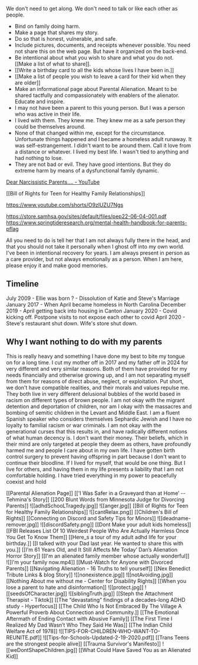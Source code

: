 We don't need to get along. We don't need to talk or like each other as people. 

+ Bind on family doing harm.
+ Make a page that shares my story.
+ Do so that is honest, vulnerable, and safe.
+ Include pictures, documents, and receipts whenever possible. You need not share this on the web page. But have it organized on the back-end.
+ Be intentional about what you wish to share and what you do not. [[Make a list of what to share]].
+ [[Write a birthday card to all the kids whose lives I have been in.]]
+ [[Make a list of people you wish to leave a card for their kid when they are older]]
+ Make an informational page about Parental Alienation. Meant to be shared tactfully and compassionately with enablers of the alienator. Educate and inspire. 
+ I may not have been a parent to this young person. But I was a person who was active in their life. 
+ I lived with them. They knew me. They knew me as a safe person they could be themselves around. 
+ None of that changed within me, except for the circumstance. Unfortunate things happened and I became a homeless adult runaway. It was self-estrangement. I didn't want to be around them. Call it love from a distance or whatever. I lived my best life. I wasn't tied to anything and had nothing to lose. 
+ They are not bad or evil. They have good intentions. But they do extreme harm by means of a dysfunctional family dynamic. 


[Dear Narcissistic Parents…. - YouTube](https://www.youtube.com/shorts/_SCUeBZ4q6Y)

[[Bill of Rights for Teen for Healthy Family Relationships]]

https://www.youtube.com/shorts/O9zlUZU7Ngs

https://store.samhsa.gov/sites/default/files/pep22-06-04-001.pdf
https://www.springtideresearch.org/mental-health-handbook-for-parents-pflag

All you need to do is tell her that I am not always fully there in the head, and that you should not take it personally when I ghost off into my own world. I've been in intentional recovery for years. I am always present in person as a care provider, but not always emotionally as a person. When I am here, please enjoy it and make good memories. 

## Timeline
July 2009 - Ellie was born
? - Dissolution of Katie and Steve's Marriage
January 2017 - When April became homeless in North Carolina
December 2019 - April getting back into housing in Canton
January 2020 - Covid kicking off. Postpone visits to not expose each other to covid
April 2020 - Steve's restaurant shut down. Wife's store shut down. 


## Why I want nothing to do with my parents
This is really heavy and something I have done my best to bite my tongue on for a long time. I cut my mother off in 2017 and my father off in 2024 for very different and very similar reasons. Both of them have provided for my needs financially and otherwise growing up, and I am not separating myself from them for reasons of direct abuse, neglect, or exploitation. Put short, we don't have compatible realities, and their morals and values repulse me. They both live in very different delusional bubbles of the world based in racism on different types of brown people. I am not okay with the migrant detention and deportation of children, nor am I okay with the massacres and bombing of semitic children in the Levant and Middle East. I am a fluent Spanish speaker who considers themselves Sephardic Jewish and I have no loyalty to familial racism or war criminals. I am not okay with the generational curses that this results in, and have radically different notions of what human decency is. I don't want their money. Their beliefs, which in their mind are only targeted at people they deem as others, have profoundly harmed me and people I care about in my own life. I have gotten birth control surgery to prevent having offspring in part because I don't want to continue their bloodline. If I lived for myself, that would be one thing. But I live for others, and having them in my life presents a liability that I am not comfortable holding. I have tried everything in my power to peacefully coexist and hold

[[Parental Alienation Page]]
[['I Was Safer in a Graveyard than at Home’ -- Tehmina's Story]]
[[200 Blunt Words from Minnesota Judge for Divorcing Parents]]
![[adhdSchooLTragedy.jpg]]
![[anger.jpg]]
[[Bill of Rights for Teen for Healthy Family Relationships]]
![[cantRelax.png]]
[[Children's Bill of Rights]]
[[Connecting on Discord and Safety Tips for Minors]]
![[deadname-remover.jpg]]
![[discordSafety.png]]
[[Dont Make your adult kids homeless]]
[[FBI Releases List Of 10 Weirdest People Who Are Actually Harmless Once You Get To Know Them]]
[[Here_s a tour of my adult adhd life for your birthday.]]
[[I talked with your Dad last year. He wanted to share this with you.]]
[[I'm 61 Years Old, and It Still Affects Me Today’  Dan’s Alienation Horror Story]]
[[I'm an alienated family member whose actually wonderful]]
![[I'm your family now.mp4]]
[[Must-Watch for Anyone with Divorced Parents]]
[[Navigating Alienation - 16 Truths to tell yourself]]
[[Nex Benedict Tribute Links & blog Story]]
![[nonexistence.jpg]]
![[notAvoiding.jpg]]
[[Nothing About me without me - Center for Disability Rights]]
[[When you lose a parent to hate and disinformation]]
![[protect.jpg]]
![[seedsOfCharacter.jpg]]
![[siblingTruth.jpg]]
[[Steph the Attachment Therapist - Tiktok]]
[[The “devastating” findings of a decades-long ADHD study - Hyperfocus]]
[[The Child Who Is Not Embraced By The Village A Powerful Proverb About Connection and Community.]]
[[The Emotional Aftermath of Ending Contact with Abusive Family]]
[[The First Time I Realized My Dad Wasn’t Who They Said He Was]]
[[The Indian Child Welfare Act of 1978]]
![[TIPS-FOR-CHILDREN-WHO-WANT-TO-REUNITE.pdf]]
![[Tips-for-Schools-Updated-2-19-2020.pdf]]
[[Trans Teens are the strongest people alive]]
[[Trauma Survivor's Manifesto]]
![[weDontShapeChildren.jpg]]
[[What Could Have Saved You as an Alienated Kid]]